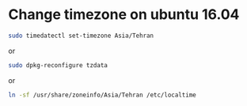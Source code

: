 # Change timezone on ubuntu 16.04

```bash
sudo timedatectl set-timezone Asia/Tehran
```

or 

```bash
sudo dpkg-reconfigure tzdata
```

or

```bash
ln -sf /usr/share/zoneinfo/Asia/Tehran /etc/localtime
```